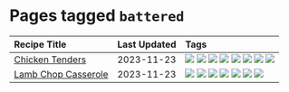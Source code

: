 # Pages tagged `battered`

|Recipe Title|Last Updated|Tags
|:---|:---|:---|
|[Chicken Tenders](../recipes/chickentenders.md)|2023-11-23|[![](https://img.shields.io/badge/tag-airfryer-6984a1)](../tags/airfryer.md) [![](https://img.shields.io/badge/tag-amazing-d5a11)](../tags/amazing.md) [![](https://img.shields.io/badge/tag-battered-acaf3f)](../tags/battered.md) [![](https://img.shields.io/badge/tag-chicken-c6d429)](../tags/chicken.md) [![](https://img.shields.io/badge/tag-crumbed-da139a)](../tags/crumbed.md) [![](https://img.shields.io/badge/tag-messy-3a4f8e)](../tags/messy.md) [![](https://img.shields.io/badge/tag-mine-5b6ac0)](../tags/mine.md) [![](https://img.shields.io/badge/tag-sides-d4602a)](../tags/sides.md)|
|[Lamb Chop Casserole](../recipes/lambchopcasserole.md)|2023-11-23|[![](https://img.shields.io/badge/tag-aussie-1754e4)](../tags/aussie.md) [![](https://img.shields.io/badge/tag-baked-6d71)](../tags/baked.md) [![](https://img.shields.io/badge/tag-battered-acaf3f)](../tags/battered.md) [![](https://img.shields.io/badge/tag-casserole-32613c)](../tags/casserole.md) [![](https://img.shields.io/badge/tag-family-f6b493)](../tags/family.md) [![](https://img.shields.io/badge/tag-fried-b7439e)](../tags/fried.md) [![](https://img.shields.io/badge/tag-lamb-517a72)](../tags/lamb.md)|